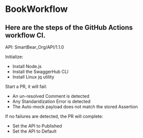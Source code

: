 # BookWorkflow

## Here are the steps of the GitHub Actions workflow CI.

API: SmartBear_Org/API/1.1.0

Initialize:
  - Install Node.js
  - Install the SwaggerHub CLI
  - Install Linux jq utility
  
Start a PR, it will fail:
  - An un-resolved Comment is detected
  - Any Standaridization Error is detected
  - The Auto-mock payload does not match the stored Assertion

If no failures are detected, the PR will complete:
  - Set the API to Published
  - Set the API to Default
